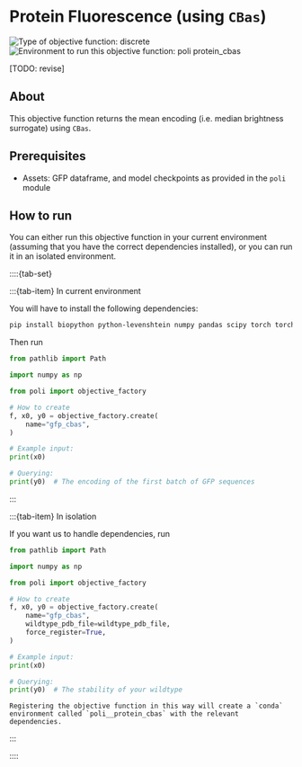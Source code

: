 # Protein Fluorescence (using `CBas`)
![Type of objective function: discrete](https://img.shields.io/badge/Type-discrete_inputs-blue)
![Environment to run this objective function: poli protein_cbas](https://img.shields.io/badge/Environment-poli____protein-teal
)

[TODO: revise]

## About

This objective function returns the mean encoding (i.e. median brightness surrogate) using `CBas`.

## Prerequisites

- Assets: GFP dataframe, and model checkpoints as provided in the `poli` module

## How to run

You can either run this objective function in your current environment (assuming that you have the correct dependencies installed), or you can run it in an isolated environment.

::::{tab-set}

:::{tab-item} In current environment

You will have to install the following dependencies:

```bash
pip install biopython python-levenshtein numpy pandas scipy torch torchvision torchaudio keras-core tensorflow
```

Then run

```python
from pathlib import Path

import numpy as np

from poli import objective_factory

# How to create
f, x0, y0 = objective_factory.create(
    name="gfp_cbas",
)

# Example input:
print(x0)

# Querying:
print(y0)  # The encoding of the first batch of GFP sequences
```

:::

:::{tab-item} In isolation

If you want us to handle dependencies, run

```python
from pathlib import Path

import numpy as np

from poli import objective_factory

# How to create
f, x0, y0 = objective_factory.create(
    name="gfp_cbas",
    wildtype_pdb_file=wildtype_pdb_file,
    force_register=True,
)

# Example input:
print(x0)

# Querying:
print(y0)  # The stability of your wildtype
```

```{warning}
Registering the objective function in this way will create a `conda` environment called `poli__protein_cbas` with the relevant dependencies.
```

:::

::::